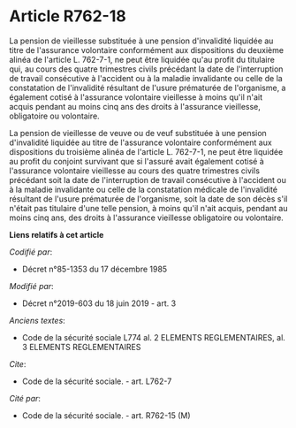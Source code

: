 # Article R762-18

La pension de vieillesse substituée à une pension d'invalidité liquidée au titre de l'assurance volontaire conformément aux
dispositions du deuxième alinéa de l'article L. 762-7-1, ne peut être liquidée qu'au profit du titulaire qui, au cours des
quatre trimestres civils précédant la date de l'interruption de travail consécutive à l'accident ou à la maladie invalidante
ou celle de la constatation de l'invalidité résultant de l'usure prématurée de l'organisme, a également cotisé à l'assurance
volontaire vieillesse à moins qu'il n'ait acquis pendant au moins cinq ans des droits à l'assurance vieillesse, obligatoire
ou volontaire.

La pension de vieillesse de veuve ou de veuf substituée à une pension d'invalidité liquidée au titre de l'assurance
volontaire conformément aux dispositions du troisième alinéa de l'article L. 762-7-1, ne peut être liquidée au profit du
conjoint survivant que si l'assuré avait également cotisé à l'assurance volontaire vieillesse au cours des quatre trimestres
civils précédant soit la date de l'interruption de travail consécutive à l'accident ou à la maladie invalidante ou celle de
la constatation médicale de l'invalidité résultant de l'usure prématurée de l'organisme, soit la date de son décès s'il
n'était pas titulaire d'une telle pension, à moins qu'il n'ait acquis, pendant au moins cinq ans, des droits à l'assurance
vieillesse obligatoire ou volontaire.

**Liens relatifs à cet article**

_Codifié par_:

  - Décret n°85-1353 du 17 décembre 1985

_Modifié par_:

  - Décret n°2019-603 du 18 juin 2019 - art. 3

_Anciens textes_:

  - Code de la sécurité sociale L774 al. 2 ELEMENTS REGLEMENTAIRES, al. 3 ELEMENTS REGLEMENTAIRES

_Cite_:

  - Code de la sécurité sociale. - art. L762-7

_Cité par_:

  - Code de la sécurité sociale. - art. R762-15 (M)
